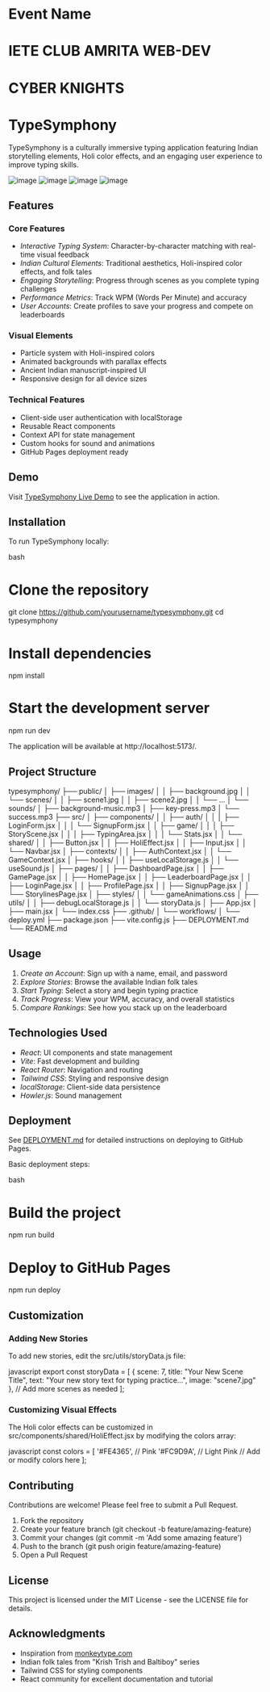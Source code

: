 # Event Name
# IETE CLUB AMRITA WEB-DEV
# CYBER KNIGHTS
# TypeSymphony

TypeSymphony is a culturally immersive typing application featuring Indian storytelling elements, Holi color effects, and an engaging user experience to improve typing skills.

![image](https://github.com/user-attachments/assets/31933539-52d7-4722-bbe9-4d7bdacf3b0e)
![image](https://github.com/user-attachments/assets/494e3fe4-c5f4-4ac8-a5f0-dc03724a36a1)
![image](https://github.com/user-attachments/assets/8a71df5f-97db-4082-aab6-940981535386)
![image](https://github.com/user-attachments/assets/9e2b9ddd-8fab-46d0-bfec-3d85152ea79c)





## Features

### Core Features
- *Interactive Typing System*: Character-by-character matching with real-time visual feedback
- *Indian Cultural Elements*: Traditional aesthetics, Holi-inspired color effects, and folk tales
- *Engaging Storytelling*: Progress through scenes as you complete typing challenges
- *Performance Metrics*: Track WPM (Words Per Minute) and accuracy
- *User Accounts*: Create profiles to save your progress and compete on leaderboards

### Visual Elements
- Particle system with Holi-inspired colors
- Animated backgrounds with parallax effects
- Ancient Indian manuscript-inspired UI
- Responsive design for all device sizes

### Technical Features
- Client-side user authentication with localStorage
- Reusable React components
- Context API for state management
- Custom hooks for sound and animations
- GitHub Pages deployment ready

## Demo

Visit [TypeSymphony Live Demo](https://yourusername.github.io/typesymphony) to see the application in action.

## Installation

To run TypeSymphony locally:

bash
# Clone the repository
git clone https://github.com/yourusername/typesymphony.git
cd typesymphony

# Install dependencies
npm install

# Start the development server
npm run dev


The application will be available at http://localhost:5173/.

## Project Structure


typesymphony/
├── public/
│   ├── images/
│   │   ├── background.jpg
│   │   └── scenes/
│   │       ├── scene1.jpg
│   │       ├── scene2.jpg
│   │       └── ...
│   └── sounds/
│       ├── background-music.mp3
│       ├── key-press.mp3
│       └── success.mp3
├── src/
│   ├── components/
│   │   ├── auth/
│   │   │   ├── LoginForm.jsx
│   │   │   └── SignupForm.jsx
│   │   ├── game/
│   │   │   ├── StoryScene.jsx
│   │   │   ├── TypingArea.jsx
│   │   │   └── Stats.jsx
│   │   └── shared/
│   │       ├── Button.jsx
│   │       ├── HoliEffect.jsx
│   │       ├── Input.jsx
│   │       └── Navbar.jsx
│   ├── contexts/
│   │   ├── AuthContext.jsx
│   │   └── GameContext.jsx
│   ├── hooks/
│   │   ├── useLocalStorage.js
│   │   └── useSound.js
│   ├── pages/
│   │   ├── DashboardPage.jsx
│   │   ├── GamePage.jsx
│   │   ├── HomePage.jsx
│   │   ├── LeaderboardPage.jsx
│   │   ├── LoginPage.jsx
│   │   ├── ProfilePage.jsx
│   │   ├── SignupPage.jsx
│   │   └── StorylinesPage.jsx
│   ├── styles/
│   │   └── gameAnimations.css
│   ├── utils/
│   │   ├── debugLocalStorage.js
│   │   └── storyData.js
│   ├── App.jsx
│   ├── main.jsx
│   └── index.css
├── .github/
│   └── workflows/
│       └── deploy.yml
├── package.json
├── vite.config.js
├── DEPLOYMENT.md
└── README.md


## Usage

1. *Create an Account*: Sign up with a name, email, and password
2. *Explore Stories*: Browse the available Indian folk tales
3. *Start Typing*: Select a story and begin typing practice
4. *Track Progress*: View your WPM, accuracy, and overall statistics
5. *Compare Rankings*: See how you stack up on the leaderboard

## Technologies Used

- *React*: UI components and state management
- *Vite*: Fast development and building
- *React Router*: Navigation and routing
- *Tailwind CSS*: Styling and responsive design
- *localStorage*: Client-side data persistence
- *Howler.js*: Sound management

## Deployment

See [DEPLOYMENT.md](DEPLOYMENT.md) for detailed instructions on deploying to GitHub Pages.

Basic deployment steps:

bash
# Build the project
npm run build

# Deploy to GitHub Pages
npm run deploy


## Customization

### Adding New Stories

To add new stories, edit the src/utils/storyData.js file:

javascript
export const storyData = [
  {
    scene: 7,
    title: "Your New Scene Title",
    text: "Your new story text for typing practice...",
    image: "scene7.jpg"
  },
  // Add more scenes as needed
];


### Customizing Visual Effects

The Holi color effects can be customized in src/components/shared/HoliEffect.jsx by modifying the colors array:

javascript
const colors = [
  '#FE4365', // Pink
  '#FC9D9A', // Light Pink
  // Add or modify colors here
];


## Contributing

Contributions are welcome! Please feel free to submit a Pull Request.

1. Fork the repository
2. Create your feature branch (git checkout -b feature/amazing-feature)
3. Commit your changes (git commit -m 'Add some amazing feature')
4. Push to the branch (git push origin feature/amazing-feature)
5. Open a Pull Request

## License

This project is licensed under the MIT License - see the LICENSE file for details.

## Acknowledgments

- Inspiration from [monkeytype.com](https://monkeytype.com/)
- Indian folk tales from "Krish Trish and Baltiboy" series
- Tailwind CSS for styling components
- React community for excellent documentation and tutorial
